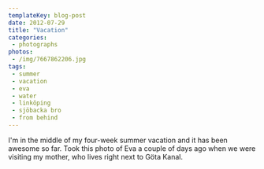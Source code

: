 ```yaml
---
templateKey: blog-post
date: 2012-07-29
title: "Vacation"
categories:
 - photographs
photos:
 - /img/7667862206.jpg
tags:
 - summer
 - vacation
 - eva
 - water
 - linköping
 - sjöbacka bro
 - from behind
---
```


I'm in the middle of my four-week summer vacation and it has been awesome so far. Took this photo of Eva a couple of days ago when we were visiting my mother, who lives right next to Göta Kanal.
